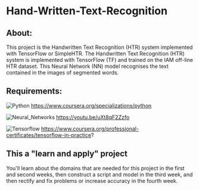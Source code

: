 # Hand-Written-Text-Recognition

## About: 
This project is the Handwritten Text Recognition (HTR) system implemented with TensorFlow or SimpleHTR. The Handwritten Text Recognition (HTR) system is implemented with TensorFlow (TF) and trained on the IAM off-line HTR dataset. This Neural Network (NN) model recognises the text contained in the images of segmented words. 

## Requirements:
![Python](https://img.shields.io/static/v1?label=<Python>&message=<Intermediate>&color=<brightgreen>)
https://www.coursera.org/specializations/python

![Neural_Networks](https://img.shields.io/static/v1?label=<Neural_Networks>&message=<Beginner>&color=<green>)
https://youtu.be/uXt8qF2Zzfo

![Tensorflow](https://img.shields.io/static/v1?label=<Tensorflow>&message=<Beginner>&color=<yellowgreen>)
https://www.coursera.org/professional-certificates/tensorflow-in-practice?

## This a "learn and apply" project
You'll learn about the domains that are needed for this project in the first and second weeks, then construct a script and model in the third week, and then rectify and fix problems or increase accuracy in the fourth week.
